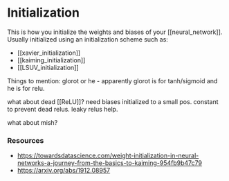 # Initialization

This is how you initialize the weights and biases of your [[neural_network]]. Usually initialized using an initialization scheme such as:

- [[xavier_initialization]]
- [[kaiming_initialization]]
- [[LSUV_initialization]]

Things to mention: glorot or he - apparently glorot is for tanh/sigmoid and he is for relu.

what about dead [[ReLU]]? need biases initialized to a small pos. constant to prevent dead relus. leaky relus help.

what about mish?

### Resources

- https://towardsdatascience.com/weight-initialization-in-neural-networks-a-journey-from-the-basics-to-kaiming-954fb9b47c79
- https://arxiv.org/abs/1912.08957
